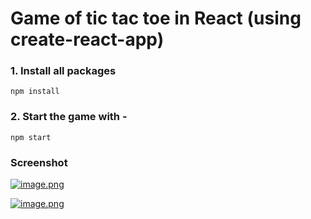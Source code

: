 # Game of tic tac toe in React (using create-react-app)

### 1. Install all packages
``` npm install ```

### 2. Start the game with -
``` npm start ```

### Screenshot
[![image.png](https://i.postimg.cc/v8fg3HNQ/image.png)](https://postimg.cc/Yj2CSk7V)

[![image.png](https://i.postimg.cc/zfh883Wv/image.png)](https://postimg.cc/XZnTgjs6)
